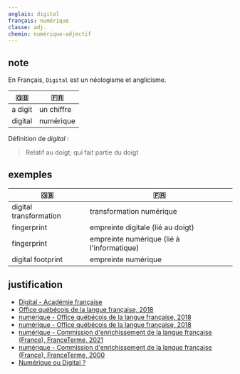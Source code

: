 ```yaml
---
anglais: digital
français: numérique
classe: adj.
chemin: numérique-adjectif
---
```

## note

En Français, `Digital` est un néologisme et anglicisme.

🇬🇧 | 🇫🇷
---|---
a digit|un chiffre
digital|numérique

Définition de _digital_ :

> Relatif au doigt; qui fait partie du doigt

## exemples

🇬🇧 | 🇫🇷
---|---
digital transformation|transformation numérique
fingerprint|empreinte digitale (lié au doigt)
fingerprint|empreinte numérique (lié à l'informatique)
digital footprint|empreinte numérique

## justification

- [Digital - Académie française](https://www.academie-francaise.fr/digital)
- [Office québécois de la langue française, 2018](https://vitrinelinguistique.oqlf.gouv.qc.ca/22953/les-emprunts-a-langlais/emprunts-semantiques/emploi-deconseille-de-lemprunt-digital)
- [numérique - Office québécois de la langue française, 2018](https://vitrinelinguistique.oqlf.gouv.qc.ca/fiche-gdt/fiche/8358474/numerique)
- [numérique - Office québécois de la langue française, 2018](https://vitrinelinguistique.oqlf.gouv.qc.ca/fiche-gdt/fiche/8360889/numerique)
- [numérique - Commission d'enrichissement de la langue française (France), FranceTerme, 2021](https://vitrinelinguistique.oqlf.gouv.qc.ca/fiche-gdt/fiche/26559986/numerique)
- [numérique - Commission d'enrichissement de la langue française (France), FranceTerme, 2000](https://vitrinelinguistique.oqlf.gouv.qc.ca/fiche-gdt/fiche/26534563/numerique)
- [Numérique ou Digital ?](https://toucher.rectal.digital/)

